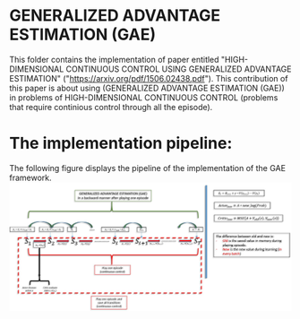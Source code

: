 # GENERALIZED ADVANTAGE ESTIMATION (GAE)
This folder contains the implementation of paper entitled "HIGH-DIMENSIONAL CONTINUOUS CONTROL USING GENERALIZED ADVANTAGE ESTIMATION" ("https://arxiv.org/pdf/1506.02438.pdf").
This contribution of this paper is about using (GENERALIZED ADVANTAGE ESTIMATION (GAE)) in problems of HIGH-DIMENSIONAL CONTINUOUS CONTROL (problems that require continious control through all the episode).

# The implementation pipeline:
The following figure displays the pipeline of the implementation of the GAE framework.
![Image](Pipeline.JPG)
